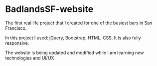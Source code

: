 # BadlandsSF-website

The first real life project that I created for one of the busiest bars in San Francisco.

In this project I used: jQuery, Bootstrap, HTML, CSS. It is also fully responsive.

The website is being updated and modified while I am learning new technologies and UI/UX
